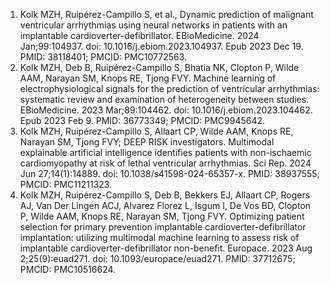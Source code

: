 1. Kolk MZH, Ruipérez-Campillo S, et al., Dynamic prediction of malignant ventricular arrhythmias using neural networks in patients with an implantable cardioverter-defibrillator. EBioMedicine. 2024 Jan;99:104937. doi: 10.1016/j.ebiom.2023.104937. Epub 2023 Dec 19. PMID: 38118401; PMCID: PMC10772563.
2. Kolk MZH, Deb B, Ruipérez-Campillo S, Bhatia NK, Clopton P, Wilde AAM, Narayan SM, Knops RE, Tjong FVY. Machine learning of electrophysiological signals for the prediction of ventricular arrhythmias: systematic review and examination of heterogeneity between studies. EBioMedicine. 2023 Mar;89:104462. doi: 10.1016/j.ebiom.2023.104462. Epub 2023 Feb 9. PMID: 36773349; PMCID: PMC9945642.
3. Kolk MZH, Ruipérez-Campillo S, Allaart CP, Wilde AAM, Knops RE, Narayan SM, Tjong FVY; DEEP RISK investigators. Multimodal explainable artificial intelligence identifies patients with non-ischaemic cardiomyopathy at risk of lethal ventricular arrhythmias. Sci Rep. 2024 Jun 27;14(1):14889. doi: 10.1038/s41598-024-65357-x. PMID: 38937555; PMCID: PMC11211323.
4. Kolk MZH, Ruipérez-Campillo S, Deb B, Bekkers EJ, Allaart CP, Rogers AJ, Van Der Lingen ACJ, Alvarez Florez L, Isgum I, De Vos BD, Clopton P, Wilde AAM, Knops RE, Narayan SM, Tjong FVY. Optimizing patient selection for primary prevention implantable cardioverter-defibrillator implantation: utilizing multimodal machine learning to assess risk of implantable cardioverter-defibrillator non-benefit. Europace. 2023 Aug 2;25(9):euad271. doi: 10.1093/europace/euad271. PMID: 37712675; PMCID: PMC10516624.
